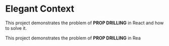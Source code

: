 # Elegant Context

This project demonstrates the problem of <b>PROP DRILLING</b> in React and how to solve it.

This project demonstrates the problem of <b>PROP DRILLING</b> in Rea